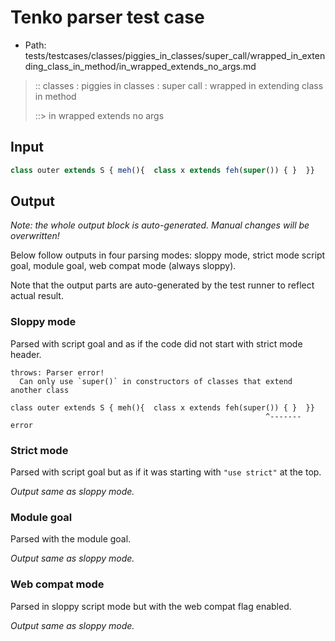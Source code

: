 # Tenko parser test case

- Path: tests/testcases/classes/piggies_in_classes/super_call/wrapped_in_extending_class_in_method/in_wrapped_extends_no_args.md

> :: classes : piggies in classes : super call : wrapped in extending class in method
>
> ::> in wrapped extends no args

## Input

`````js
class outer extends S { meh(){  class x extends feh(super()) { }  }}
`````

## Output

_Note: the whole output block is auto-generated. Manual changes will be overwritten!_

Below follow outputs in four parsing modes: sloppy mode, strict mode script goal, module goal, web compat mode (always sloppy).

Note that the output parts are auto-generated by the test runner to reflect actual result.

### Sloppy mode

Parsed with script goal and as if the code did not start with strict mode header.

`````
throws: Parser error!
  Can only use `super()` in constructors of classes that extend another class

class outer extends S { meh(){  class x extends feh(super()) { }  }}
                                                         ^------- error
`````

### Strict mode

Parsed with script goal but as if it was starting with `"use strict"` at the top.

_Output same as sloppy mode._

### Module goal

Parsed with the module goal.

_Output same as sloppy mode._

### Web compat mode

Parsed in sloppy script mode but with the web compat flag enabled.

_Output same as sloppy mode._

